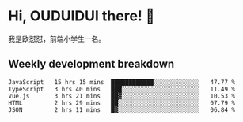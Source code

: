 # Hi, OUDUIDUI there!  👋

[comment]: <> ([<img align="right" width="50%" src="https://github-readme-stats.vercel.app/api?username=OUDUIDUI&theme=dark&show_icons=true">]&#40;https://metrics.lecoq.io/OUDUIDUI?template=classic&#41;)

我是欧怼怼，前端小学生一名。

##  Weekly development breakdown

<!--START_SECTION:waka-->
```text
JavaScript   15 hrs 15 mins  ████████████░░░░░░░░░░░░░   47.77 % 
TypeScript   3 hrs 40 mins   ███░░░░░░░░░░░░░░░░░░░░░░   11.49 % 
Vue.js       3 hrs 21 mins   ██▓░░░░░░░░░░░░░░░░░░░░░░   10.53 % 
HTML         2 hrs 29 mins   ██░░░░░░░░░░░░░░░░░░░░░░░   07.79 % 
JSON         2 hrs 11 mins   █▓░░░░░░░░░░░░░░░░░░░░░░░   06.84 % 
```
<!--END_SECTION:waka-->